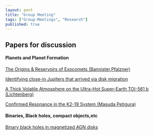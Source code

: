 ```yaml
---
layout: post
title: "Group Meeting"
tags: ["Group-Meetings", "Research"]
published: true
---
```


Papers for discussion
---------------------

#### Planets and Planet Formation

[The Origins & Reservoirs of Exocomets (Bannister,Pfalzner)](https://arxiv.org/abs/2509.22541)

[Identifying close-in Jupiters that arrived via disk migration](https://arxiv.org/abs/2509.16322)

[A Thick Volatile Atmosphere on the Ultra-Hot Super-Earth TOI-561 b (Lichtenberg)](https://arxiv.org/abs/2509.17231)

[Confirmed Resonance in the K2-19 System (Masuda,Petigura)]()


#### Binaries, Black holes, compact objects,etc

[Binary black holes in magnetized AGN disks](https://arxiv.org/abs/2509.16796)
